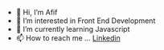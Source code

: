 - 👋 Hi, I’m Afif
- 👀 I’m interested in Front End Development 
- 🌱 I’m currently learning Javascript
- 📫 How to reach me ...
<a href="https://www.linkedin.com/in/afieif/">Linkedin</a>
<!---
AFIEIF/AFIEIF is a ✨ special ✨ repository because its `README.md` (this file) appears on your GitHub profile.
You can click the Preview link to take a look at your changes.
--->
